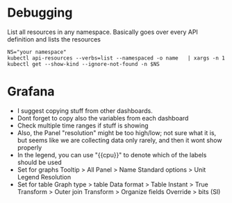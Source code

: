 # Debugging
List all resources in any namespace. Basically goes over every API definition and lists the resources
```
NS="your namespace"
kubectl api-resources --verbs=list --namespaced -o name   | xargs -n 1 kubectl get --show-kind --ignore-not-found -n $NS
```



# Grafana
- I suggest copying stuff from other dashboards.
- Dont forget to copy also the variables from each dashboard
- Check multiple time ranges if stuff is showing
- Also, the Panel "resolution" might be too high/low; not sure what it is, but seems like we are collecting data only rarely, and then it wont show properly
- In  the legend, you can use "{{cpu}}" to denote which of the labels should be used
- Set for graphs
Tooltip > All
Panel > Name
Standard options > Unit
Legend
Resolution
- Set for table
Graph type > table
Data format > Table
Instant > True
Transform > Outer join
Transform > Organize fields
Override > bits (SI)